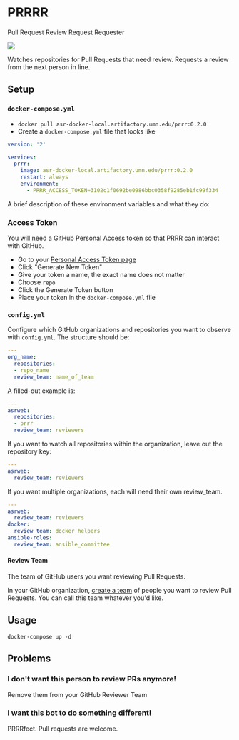 # PRRRR

Pull Request Review Request Requester

<img src="https://media.giphy.com/media/xUA7aVAw3xQ4pzYkiA/giphy.gif" />

Watches repositories for Pull Requests that need review. Requests a review from the next person in line.

## Setup

### `docker-compose.yml`

- `docker pull asr-docker-local.artifactory.umn.edu/prrr:0.2.0`
- Create a `docker-compose.yml` file that looks like

```yaml
version: '2'

services:
  prrr:
    image: asr-docker-local.artifactory.umn.edu/prrr:0.2.0
    restart: always
    environment:
      - PRRR_ACCESS_TOKEN=3102c1f0692be0986bbc0358f9285eb1fc99f334
```

A brief description of these environment variables and what they do:

### Access Token

You will need a GitHub Personal Access token so that PRRR can interact with GitHub.

- Go to your [Personal Access Token page](https://github.umn.edu/settings/tokens)
- Click "Generate New Token"
- Give your token a name, the exact name does not matter
- Choose `repo`
- Click the Generate Token button
- Place your token in the `docker-compose.yml` file

### `config.yml`

Configure which GitHub organizations and repositories you want to observe with `config.yml`. The structure should be:

```yml
---
org_name:
  repositories:
  - repo_name
  review_team: name_of_team
```

A filled-out example is:

```yml
---
asrweb:
  repositories:
  - prrr
  review_team: reviewers
```

If you want to watch all repositories within the organization, leave out the repository key:

```yml
---
asrweb:
  review_team: reviewers
```

If you want multiple organizations, each will need their own review_team.

```yml
---
asrweb:
  review_team: reviewers
docker:
  review_team: docker_helpers
ansible-roles:
  review_team: ansible_committee
```

#### Review Team

The team of GitHub users you want reviewing Pull Requests.

In your GitHub organization, [create a team](https://help.github.com/articles/creating-a-team/) of people you want to review Pull Requests. You can call this team whatever you'd like.

## Usage

`docker-compose up -d`

## Problems

### I don't want this person to review PRs anymore!

Remove them from your GitHub Reviewer Team

### I want this bot to do something different!

PRRRfect. Pull requests are welcome.
